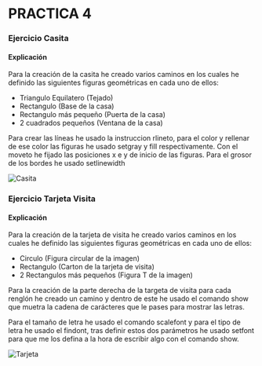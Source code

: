 # PRACTICA 4

### Ejercicio Casita


#### Explicación

Para la creación de la casita he creado varios caminos en los cuales he definido las siguientes figuras geométricas en cada uno de ellos:

- Triangulo Equilatero (Tejado)
- Rectangulo (Base de la casa)
- Rectangulo más pequeño (Puerta de la casa)
- 2 cuadrados pequeños (Ventana de la casa)

Para crear las líneas he usado la instruccion rlineto, para el color y rellenar de ese color las figuras he usado setgray y fill respectivamente. Con el moveto he fijado las posiciones x e y de inicio de las figuras. Para el grosor de los bordes he usado setlinewidth

![Casita](https://github.com/MIGUE1999/PDIH/blob/main/P4/Multimedia/casita.png)



### Ejercicio Tarjeta Visita


#### Explicación

Para la creación de la tarjeta de visita he creado varios caminos en los cuales he definido las siguientes figuras geométricas en cada uno de ellos:

- Circulo (Figura circular de la imagen)
- Rectangulo (Carton de la tarjeta de visita)
- 2 Rectangulos más pequeños (Figura T de la imagen)

Para la creación de la parte derecha de la targeta de visita para cada renglón he creado un camino y dentro de este he usado el comando show que muetra la cadena de carácteres que le pases para mostrar las letras.

Para el tamaño de letra he usado el comando scalefont y para el tipo de letra he usado el findont, tras definir estos dos parámetros he usado setfont para que me los defina a la hora de escribir algo con el comando show.



![Tarjeta](https://github.com/MIGUE1999/PDIH/blob/main/P4/Multimedia/tarjeta.png)


